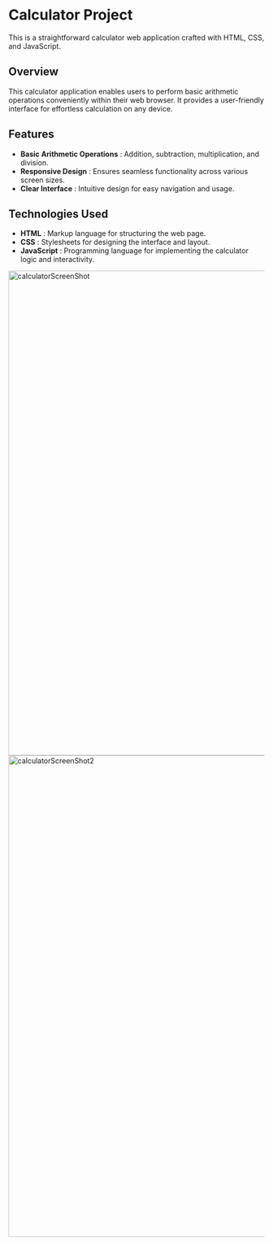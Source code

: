 # Calculator Project
This is a straightforward calculator web application crafted with HTML, CSS, and JavaScript.

## Overview
This calculator application enables users to perform basic arithmetic operations conveniently within their web browser. It provides a user-friendly interface for effortless calculation on any device.

## Features
- **Basic Arithmetic Operations** : Addition, subtraction, multiplication, and division.
- **Responsive Design** : Ensures seamless functionality across various screen sizes.
- **Clear Interface** : Intuitive design for easy navigation and usage.
## Technologies Used
 - **HTML** : Markup language for structuring the web page.
 - **CSS** : Stylesheets for designing the interface and layout.
 - **JavaScript** : Programming language for implementing the calculator logic and interactivity.

<img width="953" alt="calculatorScreenShot" src="https://github.com/Sriharivas5/Working-Calculator/assets/155137670/2cd3c22b-71d4-4df7-8879-10aad0f8751d">
<img width="947" alt="calculatorScreenShot2" src="https://github.com/Sriharivas5/Working-Calculator/assets/155137670/460bbad6-672b-49dc-a03f-98d60a9f0eec">
